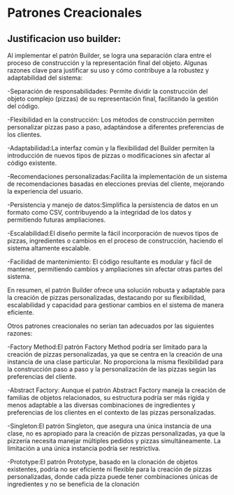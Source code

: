# Patrones Creacionales
## Justificacion uso builder:
Al implementar el patrón Builder, se logra una separación clara entre el proceso de construcción y la representación final del objeto. Algunas razones clave para justificar su uso y cómo contribuye a la robustez y adaptabilidad del sistema:

-Separación de responsabilidades: Permite dividir la construcción del objeto complejo (pizzas) de su representación final, facilitando la gestión del código.

-Flexibilidad en la construcción: Los métodos de construcción permiten personalizar pizzas paso a paso, adaptándose a diferentes preferencias de los clientes.

-Adaptabilidad:La interfaz común y la flexibilidad del Builder permiten la introducción de nuevos tipos de pizzas o modificaciones sin afectar al código existente.

-Recomendaciones personalizadas:Facilita la implementación de un sistema de recomendaciones basadas en elecciones previas del cliente, mejorando la experiencia del usuario.

-Persistencia y manejo de datos:Simplifica la persistencia de datos en un formato como CSV, contribuyendo a la integridad de los datos y permitiendo futuras ampliaciones.

-Escalabilidad:El diseño permite la fácil incorporación de nuevos tipos de pizzas, ingredientes o cambios en el proceso de construcción, haciendo el sistema altamente escalable.

-Facilidad de mantenimiento: El código resultante es modular y fácil de mantener, permitiendo cambios y ampliaciones sin afectar otras partes del sistema.

En resumen, el patrón Builder ofrece una solución robusta y adaptable para la creación de pizzas personalizadas, destacando por su flexibilidad, escalabilidad y capacidad para gestionar cambios en el sistema de manera eficiente.

Otros patrones creacionales no serían tan adecuados por las siguientes razones:

-Factory Method:El patrón Factory Method podría ser limitado para la creación de pizzas personalizadas, ya que se centra en la creación de una instancia de una clase particular. No proporciona la misma flexibilidad para la construcción paso a paso y la personalización de las pizzas según las preferencias del cliente.

-Abstract Factory: Aunque el patrón Abstract Factory maneja la creación de familias de objetos relacionados, su estructura podría ser más rígida y menos adaptable a las diversas combinaciones de ingredientes y preferencias de los clientes en el contexto de las pizzas personalizadas.

-Singleton:El patrón Singleton, que asegura una única instancia de una clase, no es apropiado para la creación de pizzas personalizadas, ya que la pizzería necesita manejar múltiples pedidos y pizzas simultáneamente. La limitación a una única instancia podría ser restrictiva.

-Prototype:El patrón Prototype, basado en la clonación de objetos existentes, podría no ser eficiente ni flexible para la creación de pizzas personalizadas, donde cada pizza puede tener combinaciones únicas de ingredientes y no se beneficia de la clonación